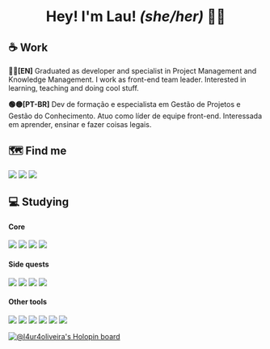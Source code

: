 <h1 align="center">Hey! I'm Lau! <i>(she/her)</i> 🏳️‍🌈</h1>

## :coffee: Work

**🔵🔴[EN]** Graduated as developer and specialist in Project Management and Knowledge Management. I work as front-end team leader. Interested in learning, teaching and doing cool stuff.

**🟢🟡[PT-BR]** Dev de formação e especialista em Gestão de Projetos e Gestão do Conhecimento. Atuo como líder de equipe front-end. Interessada em aprender, ensinar e fazer coisas legais.

## :world_map: Find me

[<img src="https://img.shields.io/badge/LinkedIn-blue?style=for-the-badge&logo=linkedin">](https://www.linkedin.com/in/l4ur4oliveira/)
[<img src="https://img.shields.io/badge/Gmail-red?style=for-the-badge&logo=Gmail&logoColor=white">](mailto:l4ur4.88@gmail.com)
[<img src="https://img.shields.io/badge/Dev.to-black?style=for-the-badge&logo=dev.to">](https://dev.to/l4ur4oliveira)

## :computer: Studying

#### Core
<img src="https://img.shields.io/badge/HTML5-white?style=for-the-badge&logo=html5"> <img src="https://img.shields.io/badge/CSS-white?style=for-the-badge&logo=css&logoColor=rebeccapurple"> <img src="https://img.shields.io/badge/Javascript-white?style=for-the-badge&logo=javascript&logoColor=goldenrod"> <img src="https://img.shields.io/badge/Node.JS-white?style=for-the-badge&logo=node.js">

#### Side quests
<img src="https://img.shields.io/badge/React-white?style=for-the-badge&logo=react"> <img src="https://img.shields.io/badge/Tailwind-white?style=for-the-badge&logo=tailwindcss"> <img src="https://img.shields.io/badge/Next.js-white?style=for-the-badge&logo=nextdotjs&logoColor=black"> <img src="https://img.shields.io/badge/Astro-white?style=for-the-badge&logo=astro">

#### Other tools
<img src="https://img.shields.io/badge/Figma-white?style=for-the-badge&logo=figma"> <img src="https://img.shields.io/badge/Git-white?style=for-the-badge&logo=git"> <img src="https://img.shields.io/badge/Gemini-white?style=for-the-badge&logo=googlegemini"> <img src="https://img.shields.io/badge/Copilot-white?style=for-the-badge&logo=githubcopilot&logoColor=gray"> <img src="https://img.shields.io/badge/Jira-white?style=for-the-badge&logo=jira&logoColor=blue"> <img src="https://img.shields.io/badge/Notion-white?style=for-the-badge&logo=notion&logoColor=black">

[![@l4ur4oliveira's Holopin board](https://holopin.me/l4ur4oliveira)](https://holopin.io/@l4ur4oliveira)
